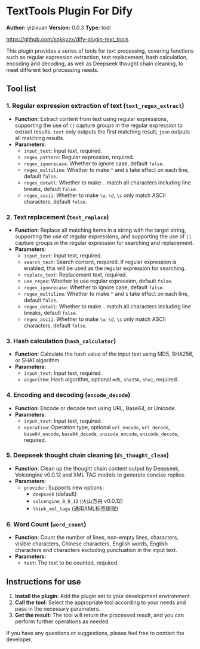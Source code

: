 # TextTools Plugin For Dify

**Author:** yizixuan
**Version:** 0.0.3
**Type:** tool

https://github.com/sqkkyzx/dify-plugin-text_tools

This plugin provides a series of tools for text processing, covering functions such as regular expression extraction, text replacement, hash calculation, encoding and decoding, as well as Deepseek thought chain cleaning, to meet different text processing needs.

## Tool list

### 1. Regular expression extraction of text (`text_regex_extract`)
- **Function**: Extract content from text using regular expressions, supporting the use of `()` capture groups in the regular expression to extract results. `text` only outputs the first matching result; `json` outputs all matching results.
- **Parameters**:
  - `input_text`: Input text, required.
  - `regex_pattern`: Regular expression, required.
  - `regex_ignorecase`: Whether to ignore case, default `false`.
  - `regex_multiline`: Whether to make `^` and `$` take effect on each line, default `false`.
  - `regex_dotall`: Whether to make `.` match all characters including line breaks, default `false`.
  - `regex_ascii`: Whether to make `\w`, `\d`, `\s` only match ASCII characters, default `false`.

### 2. Text replacement (`text_replace`)
- **Function**: Replace all matching items in a string with the target string, supporting the use of regular expressions, and supporting the use of `()` capture groups in the regular expression for searching and replacement.
- **Parameters**:
  - `input_text`: Input text, required.
  - `search_text`: Search content, required. If regular expression is enabled, this will be used as the regular expression for searching.
  - `replace_text`: Replacement text, required.
  - `use_regex`: Whether to use regular expression, default `false`.
  - `regex_ignorecase`: Whether to ignore case, default `false`.
  - `regex_multiline`: Whether to make `^` and `$` take effect on each line, default `false`.
  - `regex_dotall`: Whether to make `.` match all characters including line breaks, default `false`.
  - `regex_ascii`: Whether to make `\w`, `\d`, `\s` only match ASCII characters, default `false`.

### 3. Hash calculation (`hash_calculator`)
- **Function**: Calculate the hash value of the input text using MD5, SHA256, or SHA1 algorithm.
- **Parameters**:
  - `input_text`: Input text, required.
  - `algorithm`: Hash algorithm, optional `md5`, `sha256`, `sha1`, required.

### 4. Encoding and decoding (`encode_decode`)
- **Function**: Encode or decode text using URL, Base64, or Unicode.
- **Parameters**:
  - `input_text`: Input text, required.
  - `operation`: Operation type, optional `url_encode`, `url_decode`, `base64_encode`, `base64_decode`, `unicode_encode`, `unicode_decode`, required.

### 5. Deepseek thought chain cleaning (`ds_thought_clean`)
- **Function**: Clean up the thought chain content output by Deepseek, Volcengine v0.0.12 and XML TAG models to generate concise replies.
- **Parameters**: 
  - `provider`: Supports new options:
    - `deepseek` (default)
    - `volcengine_0_0_12` (火山方舟 v0.0.12)
    - `think_xml_tags` (通用XML标签提取)

### 6. Word Count (`word_count`)
- **Function**: Count the number of lines, non-empty lines, characters, visible characters, Chinese characters, English words, English characters and characters excluding punctuation in the input text.
- **Parameters**:
  - `text`: The text to be counted, required.

## Instructions for use

1. **Install the plugin**: Add the plugin set to your development environment.
2. **Call the tool**: Select the appropriate tool according to your needs and pass in the necessary parameters.
3. **Get the result**: The tool will return the processed result, and you can perform further operations as needed.

If you have any questions or suggestions, please feel free to contact the developer.